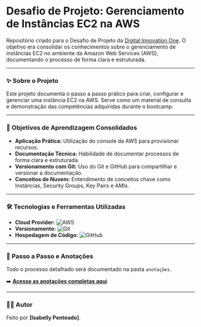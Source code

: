 # Desafio de Projeto: Gerenciamento de Instâncias EC2 na AWS

Repositório criado para o Desafio de Projeto da [Digital Innovation One](https://www.dio.me/). O objetivo era consolidar os conhecimentos sobre o gerenciamento de instâncias EC2 no ambiente da Amazon Web Services (AWS), documentando o processo de forma clara e estruturada.

---

### ✨ Sobre o Projeto

Este projeto documenta o passo a passo prático para criar, configurar e gerenciar uma instância EC2 na AWS. Serve como um material de consulta e demonstração das competências adquiridas durante o bootcamp.

---

### 🎯 Objetivos de Aprendizagem Consolidados

- **Aplicação Prática:** Utilização do console da AWS para provisionar recursos.
- **Documentação Técnica:** Habilidade de documentar processos de forma clara e estruturada.
- **Versionamento com Git:** Uso do Git e GitHub para compartilhar e versionar a documentação.
- **Conceitos de Nuvem:** Entendimento de conceitos chave como Instâncias, Security Groups, Key Pairs e AMIs.

---

### 🛠️ Tecnologias e Ferramentas Utilizadas

- **Cloud Provider:** <img src="https://img.shields.io/badge/AWS-%23FF9900.svg?style=for-the-badge&logo=amazon-aws&logoColor=white" alt="AWS">
- **Versionamento:** <img src="https://img.shields.io/badge/GIT-%23F05033.svg?style=for-the-badge&logo=git&logoColor=white" alt="Git">
- **Hospedagem de Código:** <img src="https://img.shields.io/badge/GitHub-%23121011.svg?style=for-the-badge&logo=github&logoColor=white" alt="GitHub">

---

### 📖 Passo a Passo e Anotações

Todo o processo detalhado será documentado na pasta `anotações`.

➡️ **[Acesse as anotações completas aqui](./anotacoes/passo-a-passo.md)**

---

### 👨‍💻 Autor

Feito por **[Isabelly Penteado]**.